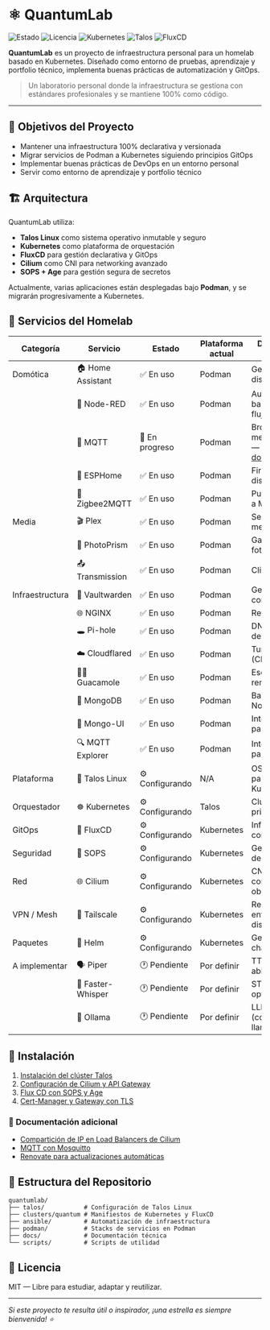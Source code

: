 # ⚛️ QuantumLab

![Estado](https://img.shields.io/badge/Estado-En%20Desarrollo-yellow)
![Licencia](https://img.shields.io/badge/Licencia-MIT-blue)
![Kubernetes](https://img.shields.io/badge/Kubernetes-v1.34.0-326CE5?logo=kubernetes&logoColor=white)
![Talos](https://img.shields.io/badge/Talos-v1.11.1-lightgrey?logo=linux&logoColor=white)
![FluxCD](https://img.shields.io/badge/FluxCD-v2.6.4-4353ff?logo=flux&logoColor=white)

**QuantumLab** es un proyecto de infraestructura personal para un homelab basado en Kubernetes.
Diseñado como entorno de pruebas, aprendizaje y portfolio técnico, implementa buenas prácticas de automatización y GitOps.

> Un laboratorio personal donde la infraestructura se gestiona con estándares profesionales y se mantiene 100% como código.

---

## 🎯 Objetivos del Proyecto

- Mantener una infraestructura 100% declarativa y versionada
- Migrar servicios de Podman a Kubernetes siguiendo principios GitOps
- Implementar buenas prácticas de DevOps en un entorno personal
- Servir como entorno de aprendizaje y portfolio técnico

## 🏗️ Arquitectura

QuantumLab utiliza:
- **Talos Linux** como sistema operativo inmutable y seguro
- **Kubernetes** como plataforma de orquestación
- **FluxCD** para gestión declarativa y GitOps
- **Cilium** como CNI para networking avanzado
- **SOPS + Age** para gestión segura de secretos

Actualmente, varias aplicaciones están desplegadas bajo **Podman**, y se migrarán progresivamente a Kubernetes.

## 🧰 Servicios del Homelab

| Categoría         | Servicio            | Estado         | Plataforma actual    | Descripción breve                        |
|------------------|---------------------|----------------|----------------------|------------------------------------------|
| Domótica          | 🏠 Home Assistant    | ✅ En uso       | Podman               | Gestión de dispositivos IoT              |
|                   | 🔄 Node-RED          | ✅ En uso       | Podman               | Automatización basada en flujos          |
|                   | 📡 MQTT              | 🔧 En progreso  | Podman  | Broker de mensajería IoT — [docs/mqtt.md](docs/mqtt.md) |
|                   | 🔌 ESPHome           | ✅ En uso       | Podman               | Firmware para dispositivos IoT           |
|                   | 🧿 Zigbee2MQTT       | ✅ En uso       | Podman               | Puente Zigbee a MQTT                     |
| Media             | 🎬 Plex              | ✅ En uso       | Podman               | Servidor de medios                       |
|                   | 📸 PhotoPrism        | ✅ En uso       | Podman               | Galería de fotos privada                 |
|                   | 📤 Transmission      | ✅ En uso       | Podman               | Cliente torrent                          |
| Infraestructura   | 🔐 Vaultwarden       | ✅ En uso       | Podman               | Gestor de contraseñas                    |
|                   | 🌐 NGINX             | ✅ En uso       | Podman               | Reverse proxy                            |
|                   | 🕳️ Pi-hole           | ✅ En uso       | Podman               | DNS y bloqueo de anuncios                |
|                   | ☁️ Cloudflared       | ✅ En uso       | Podman               | Tunnel seguro (Cloudflare)               |
|                   | 🧑‍💻 Guacamole         | ✅ En uso       | Podman               | Escritorio remoto vía web                |
|                   | 🍃 MongoDB           | ✅ En uso       | Podman               | Base de datos NoSQL                      |
|                   | 🧪 Mongo-UI          | ✅ En uso       | Podman               | Interfaz web para MongoDB                |
|                   | 🔍 MQTT Explorer     | ✅ En uso       | Podman               | Interfaz visual para MQTT                |
| Plataforma        | 🐧 Talos Linux       | ⚙️ Configurando | N/A                  | OS minimalista para Kubernetes           |
| Orquestador       | ☸️ Kubernetes        | ⚙️ Configurando | Talos                | Cluster principal                        |
| GitOps            | 🔄 FluxCD            | ⚙️ Configurando | Kubernetes           | Infraestructura como código              |
| Seguridad         | 🧾 SOPS              | ⚙️ Configurando | Kubernetes           | Gestión segura de secretos               |
| Red               | 🌐 Cilium            | ⚙️ Configurando | Kubernetes           | CNI avanzado con observabilidad          |
| VPN / Mesh        | 🧠 Tailscale         | ⚙️ Configurando | Kubernetes           | Red privada entre dispositivos           |
| Paquetes          | 🎯 Helm              | ⚙️ Configurando | Kubernetes           | Gestión de charts                        |
| A implementar     | 🗣️ Piper             | 🕐 Pendiente    | Por definir          | TTS de código abierto                    |
|                   | 🧠 Faster-Whisper    | 🕐 Pendiente    | Por definir          | STT optimizado                           |
|                   | 🤖 Ollama            | 🕐 Pendiente    | Por definir          | LLMs locales (como llama.cpp)            |

## 🚀 Instalación

1. [Instalación del clúster Talos](docs/talos-bootstrap.md)
2. [Configuración de Cilium y API Gateway](docs/cilium-api-gateway.md)
3. [Flux CD con SOPS y Age](docs/bootstrap-fluxcd-sops-age.md)
4. [Cert-Manager y Gateway con TLS](docs/cert-manager-routes.md)

### 📖 Documentación adicional

- [Compartición de IP en Load Balancers de Cilium](docs/cilium-lb-ipam-sharing.md)
- [MQTT con Mosquitto](docs/mqtt.md)
- [Renovate para actualizaciones automáticas](docs/renovate.md)

## 📂 Estructura del Repositorio

```
quantumlab/
├── talos/           # Configuración de Talos Linux
├── clusters/quantum # Manifiestos de Kubernetes y FluxCD
├── ansible/         # Automatización de infraestructura
├── podman/          # Stacks de servicios en Podman
├── docs/            # Documentación técnica
└── scripts/         # Scripts de utilidad
```

## 📄 Licencia

MIT — Libre para estudiar, adaptar y reutilizar.

---

*Si este proyecto te resulta útil o inspirador, ¡una estrella es siempre bienvenida! ⭐*